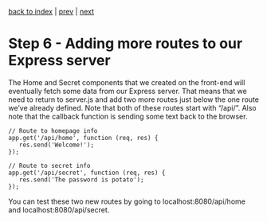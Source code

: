 [back to index](/README.md) | [prev](/docs/5.md) | [next](/docs/7.md)

# Step 6 - Adding more routes to our Express server

The Home and Secret components that we created on the front-end will eventually fetch some data from our Express server. That means that we need to return to server.js and add two more routes just below the one route we’ve already defined. Note that both of these routes start with “/api/”. Also note that the callback function is sending some text back to the browser.

```
// Route to homepage info
app.get('/api/home', function (req, res) {
   res.send('Welcome!');
});

// Route to secret info
app.get('/api/secret', function (req, res) {
   res.send('The password is potato');
});
```

You can test these two new routes by going to localhost:8080/api/home and localhost:8080/api/secret.